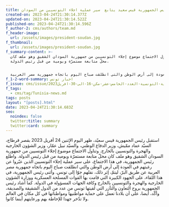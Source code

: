 ```yaml
---
title: رئيس الجمهورية قيس سعيد يتابع  سير عملية اجلاء التونسيين من السودان
created-on: 2023-04-24T21:30:14.377Z
updated-on: 2023-04-24T21:30:14.522Z
published-on: 2023-04-24T21:30:14.596Z
f_author-2: cms/authors/team.md
f_header-image:
  url: /assets/images/president-soudan.jpg
f_thumbnail:
  url: /assets/images/president-soudan.jpg
f_summary-content: >-
  وتناول الاجتماع موضوع إجلاء التونسيين من جمهورية السودان الشقيق وهو ملف كان
  محلّ متابعة مستمرّة ويومية من قبل رئيس الدولة.


  واطلع رئيس الجمهورية، في هذا الاجتماع، على سير عملية إجلاء التونسيين الذين عبّروا عن رغبتهم في العودة إلى أرض الوطن والتي انطلقت صباح اليوم باتجاه جمهورية مصر العربية 
f_1-2-word-summary: اخبار تونس
f_issue: cms/issue/محلة-الثقافية-التونسية-العدد-الخامس-عشر-مكن-16-الى-30-افريل2023.md
f_tags:
  - cms/tag/Tunisia-news.md
tags: posts
layout: "[posts].html"
date: 2023-04-24T21:30:14.683Z
seo:
  noindex: false
  twitter:title: summary
  twitter:card: summary
---
```

استقبل رئيس الجمهورية قيس سعيّد، ظهر اليوم الإثنين 24 أفريل 2023 بقصر قرطاج، السيّد عماد ممّيش، وزير الدفاع الوطني، والسيّد نبيل عمّار، وزير الشؤون الخارجية والهجرة والتونسيين بالخارج. وتناول الاجتماع موضوع إجلاء التونسيين من جمهورية السودان الشقيق وهو ملف كان محلّ متابعة مستمرّة ويومية من قبل رئيس الدولة. واطلع رئيس الجمهورية، في هذا الاجتماع، على سير عملية إجلاء التونسيين الذين عبّروا عن رغبتهم في العودة إلى أرض الوطن والتي انطلقت صباح اليوم باتجاه جمهورية مصر العربية عن طريق البرّ، ليتمّ، إثر ذلك، نقلهم جوّا إلى تونس. وأثنى رئيس الجمهورية، في هذا اللقاء، على الجهود الكبيرة التي قامت بها القوات المسلحة العسكرية ووزارة الشؤون الخارجية والهجرة والتونسيين بالخارج وكافة الجهات المسؤولة في الدولة. كما أشاد رئيس الجمهورية بروح التعاون والتآزر التي لقيتها تونس من عدد من الدول الشقيقة والصديقة، وأكّد، أيضا، على أن بلادنا تعمل على حماية مواطنيها ومواطناتها في كل مكان في العالم ولا تدّخر جهدا للإحاطة بهم ورعايتهم أينما كانوا.
